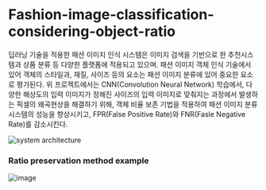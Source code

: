 # Fashion-image-classification-considering-object-ratio

딥러닝 기술을 적용한 패션 이미지 인식 시스템은 이미지 검색을 기반으로 한 추천시스템과 상품 분류 등 다양한 플랫폼에 적용되고 있으며. 패션 이미지 객체 인식 기술에서 있어 객체의 스타일과, 재질, 사이즈 등의 요소는 패션 이미지 분류에 있어 중요한 요소로 평가된다. 위 프로젝트에서는 CNN(Convolution Neural Network) 학습에서, 다양한 해상도의 입력 이미지가 정해진 사이즈의 입력 이미지로 맞춰지는 과정에서 발생하는 픽셀의 왜곡현상을 해결하기 위해, 객체 비율 보존 기법을 적용하여 패션 이미지 분류 시스템의 성능을 향상시키고, FPR(False Positive Rate)와 FNR(Fasle Negative Rate)를 감소시킨다.

![system architecture](https://user-images.githubusercontent.com/65028694/147312559-f4a08946-901c-4b15-b775-0e6cfe6297e5.jpg)

### Ratio preservation method example
![image](https://user-images.githubusercontent.com/65028694/147313306-b318e8fe-66c1-48cf-979c-405bc9bc0c6d.png)
